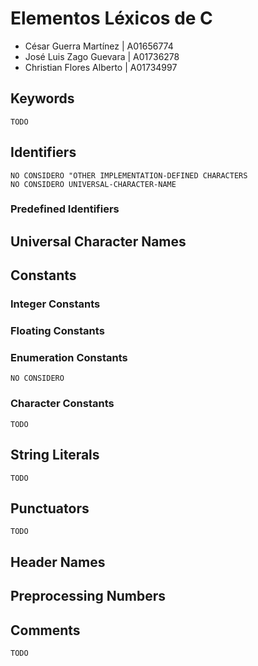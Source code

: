 # Elementos Léxicos de C

- César Guerra Martínez | A01656774
- José Luis Zago Guevara | A01736278
- Christian Flores Alberto | A01734997

## Keywords
    TODO

## Identifiers
    NO CONSIDERO "OTHER IMPLEMENTATION-DEFINED CHARACTERS
    NO CONSIDERO UNIVERSAL-CHARACTER-NAME
### Predefined Identifiers

## Universal Character Names

## Constants
### Integer Constants
### Floating Constants
### Enumeration Constants
    NO CONSIDERO
### Character Constants
    TODO

## String Literals
    TODO

## Punctuators
    TODO

## Header Names

## Preprocessing Numbers

## Comments
    TODO
